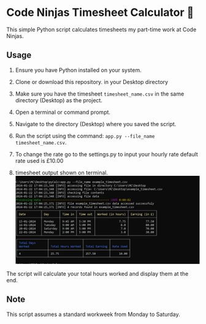 # Code Ninjas Timesheet Calculator 🔢

This simple Python script calculates timesheets my part-time work at Code Ninjas.

## Usage

1. Ensure you have Python installed on your system.
2. Clone or download this repository. in your Desktop directory
3. Make sure you have the timesheet `timesheet_name.csv` in the same directory (Desktop) as the project.
4. Open a terminal or command prompt.
5. Navigate to the directory (Desktop) where you saved the script.
6. Run the script using the command: `app.py --file_name timesheet_name.csv`.
7. To change the rate go to the settings.py to input your hourly rate default rate used is £10.00

8. timesheet output shown on terminal.
![alt text](https://github.com/edward-mike/timesheet-calc/blob/main/screenshot.PNG?raw=true)


The script will calculate your total hours worked and display them at the end.

## Note

This script assumes a standard workweek from Monday to Saturday.